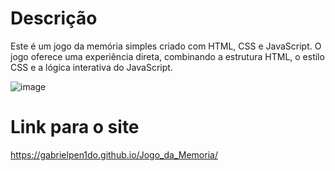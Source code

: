 # Descrição
Este é um jogo da memória simples criado com HTML, CSS e JavaScript. O jogo oferece uma experiência direta, combinando a estrutura HTML, o estilo CSS e a lógica interativa do JavaScript.

![image](https://github.com/GabrielPen1do/Jogo_da_Memoria/assets/128743283/a50fac14-a186-4a5b-9cb1-1b110a32782c)

# Link para o site 
https://gabrielpen1do.github.io/Jogo_da_Memoria/
